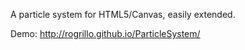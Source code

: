 A particle system for HTML5/Canvas, easily extended.

Demo: http://rogrillo.github.io/ParticleSystem/

